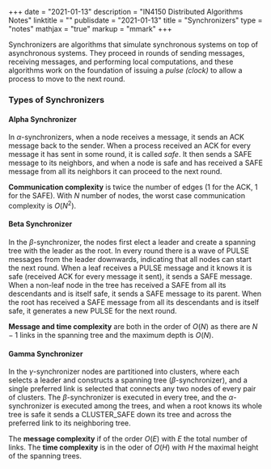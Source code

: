 +++
date = "2021-01-13"
description = "IN4150 Distributed Algorithms Notes"
linktitle = ""
publisdate = "2021-01-13"
title = "Synchronizers"
type = "notes"
mathjax = "true"
markup = "mmark"
+++

Synchronizers are algorithms that simulate synchronous systems on top of asynchronous systems. They proceed in rounds of sending messages, receiving messages, and performing local computations, and these algorithms work on the foundation of issuing a _pulse (clock)_ to allow a process to move to the next round.

### Types of Synchronizers

#### Alpha Synchronizer

In $\alpha$-synchronizers, when a node receives a message, it sends an ACK message back to the sender. When a process received an ACK for every message it has sent in some round, it is called _safe_. It then sends a SAFE message to its neighbors, and when a node is safe and has received a SAFE message from all its neighbors it can proceed to the next round.

**Communication complexity** is twice the number of edges (1 for the ACK, 1 for the SAFE). With $N$ number of nodes, the worst case communication complexity is $O(N^2)$.

#### Beta Synchronizer

In the $\beta$-synchronizer, the nodes first elect a leader and create a spanning tree with the leader as the root. In every round there is a wave of PULSE messages from the leader downwards, indicating that all nodes can start the next round. When a leaf receives a PULSE message and it knows it is safe (received ACK for every message it sent), it sends a SAFE message. When a non-leaf node in the tree has received a SAFE from all its descendants and is itself safe, it sends a SAFE message to its parent. When the root has received a SAFE message from all its descendants and is itself safe, it generates a new PULSE for the next round.

**Message and time complexity** are both in the order of $O(N)$ as there are $N-1$ links in the spanning tree and the maximum depth is $O(N)$.

#### Gamma Synchronizer

In the $\gamma$-synchronizer nodes are partitioned into clusters, where each selects a leader and constructs a spanning tree ($\beta$-synchronizer), and a single preferred link is selected that connects any two nodes of every pair of clusters. The $\beta$-synchronizer is executed in every tree, and the $\alpha$-synchronizer is executed among the trees, and when a root knows its whole tree is safe it sends a CLUSTER\_SAFE down its tree and across the preferred link to its neighboring tree.

The **message complexity** if of the order $O(E)$ with $E$ the total number of links. The **time complexity** is in the oder of $O(H)$ with $H$ the maximal height of the spanning trees.
